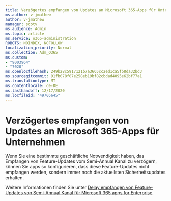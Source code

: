 ```yaml
---
title: Verzögertes empfangen von Updates an Microsoft 365-Apps für Unternehmen
ms.author: v-jmathew
author: v-jmathew
manager: scotv
ms.audience: Admin
ms.topic: article
ms.service: o365-administration
ROBOTS: NOINDEX, NOFOLLOW
localization_priority: Normal
ms.collection: Adm_O365
ms.custom:
- "9003964"
- "7020"
ms.openlocfilehash: 249b28c5917121b7a3665cc2ed1ca5fb8da32bd3
ms.sourcegitcommit: 91fb078f07e258eb19bf82cbdad4095e62bf77a1
ms.translationtype: MT
ms.contentlocale: de-DE
ms.lasthandoff: 12/17/2020
ms.locfileid: "49705645"
---
```

# <a name="delay-receiving-updates-to-microsoft-365-apps-for-enterprise"></a>Verzögertes empfangen von Updates an Microsoft 365-Apps für Unternehmen

Wenn Sie eine bestimmte geschäftliche Notwendigkeit haben, das Empfangen von Feature-Updates vom Semi-Annual Kanal zu verzögern, können Sie apps so konfigurieren, dass diese Feature-Updates nicht empfangen werden, sondern immer noch die aktuellsten Sicherheitsupdates erhalten.

Weitere Informationen finden Sie unter [Delay empfangen von Feature-Updates von Semi-Annual Kanal für Microsoft 365 apps for Enterprise](https://go.microsoft.com/fwlink/?linkid=2109533).
